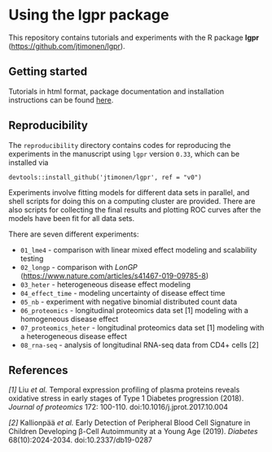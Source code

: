 # Using the lgpr package
This repository contains tutorials and experiments with the R package **lgpr** (https://github.com/jtimonen/lgpr). 

## Getting started
Tutorials in html format, package documentation and installation instructions can be found [here](https://jtimonen.github.io/lgpr-usage/).

## Reproducibility
The `reproducibility` directory contains codes for reproducing the experiments in the manuscript using `lgpr` version `0.33`, which can be installed via

```
devtools::install_github('jtimonen/lgpr', ref = "v0")
```

Experiments involve fitting models for different data sets in parallel, and shell scripts for doing this on a computing cluster are provided. There are also scripts for collecting the final results and plotting ROC curves after the models have been fit for all data sets.

There are seven different experiments:

* `01_lme4` - comparison with linear mixed effect modeling and scalability testing
* `02_longp` - comparison with *LonGP* (https://www.nature.com/articles/s41467-019-09785-8)
* `03_heter` - heterogeneous disease effect modeling
* `04_effect_time` - modeling uncertainty of disease effect time
* `05_nb` - experiment with negative binomial distributed count data
* `06_proteomics` - longitudinal proteomics data set [1] modeling with a homogeneous disease effect
* `07_proteomics_heter` - longitudinal proteomics data set [1] modeling with a heterogeneous disease effect
* `08_rna-seq` - analysis of longitudinal RNA-seq data from CD4+ cells [2]

## References 

*[1]* Liu *et al.* Temporal expression profiling of plasma proteins reveals oxidative stress in early stages of Type 1 Diabetes progression (2018). *Journal of proteomics* 172: 100-110. doi:10.1016/j.jprot.2017.10.004

*[2]* Kallionpää *et al.* Early Detection of Peripheral Blood Cell Signature in Children Developing β-Cell Autoimmunity at a Young Age (2019). *Diabetes*  68(10):2024-2034. doi:10.2337/db19-0287
